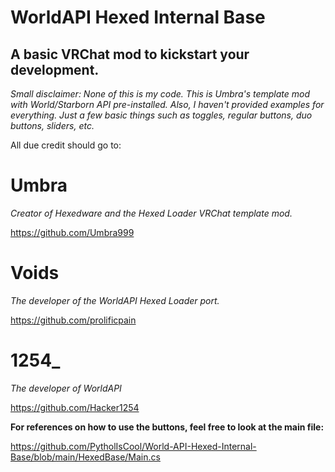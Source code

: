 # WorldAPI Hexed Internal Base

## A basic VRChat mod to kickstart your development.

*Small disclaimer: None of this is my code. This is Umbra's template mod with World/Starborn API pre-installed.*
*Also, I haven't provided examples for everything. Just a few basic things such as toggles, regular buttons, duo buttons, sliders, etc.*

All due credit should go to:
# Umbra
*Creator of Hexedware and the Hexed Loader VRChat template mod.*

https://github.com/Umbra999
# Voids
*The developer of the WorldAPI Hexed Loader port.*

https://github.com/prolificpain
# 1254_
*The developer of WorldAPI*

https://github.com/Hacker1254

**For references on how to use the buttons, feel free to look at the main file:**

https://github.com/PytholIsCool/World-API-Hexed-Internal-Base/blob/main/HexedBase/Main.cs
